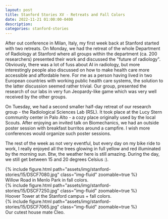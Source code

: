 ```yaml
---
layout: post
title: Stanford Stories XV - Retreats and Fall Colors
date: 2022-11-21 01:00:00-0400
description:
categories: stanford-stories
---
```


After out conference in Milan, Italy, my first week back at Stanford started
with two retreats.
On Monday, we had the retreat of the whole Department of Radiology at Stanford
where all groups within the department (ca. 200 researchers) presented their
work and discussed the "future of radiology".
Obviously, there was a lot of fuss about AI in radiology,
but more interestingly people also discussed on how to make health care more
accessible and affordable here.
For me as a person having lived in two European countries
with working public health care systems, the solution to the latter discussion
seemed rather trivial.
Our group, presented the research of our labs in very fun Jeopardy-like game
which was very well received by the other groups.

On Tuesday, we had a second smaller half-day retreat of our research group -
the Radiological Sciences Lab (RSL).
It took place at the Lucy Stern community center in Palo Alto - a cozy place
originally used by the local Scouts.
After enjoying an invited talk on Biomechanics, we had an outside poster session
with breakfast burritos around a campfire.
I wish more conferences would organize such poster sessions.

The rest of the week as not very eventful, but every day on my bike ride to
work, I really enjoyed all the trees glowing in full yellow and red illuminated
by the morning sun.
Btw, the weather here is still amazing.
During the day, we still get between 15 and 20 degrees Celsius :).

<div class="row mt-3">
    <div class="col-sm mt-3 mt-md-0">
        {% include figure.html path="assets/img/stanford-stories/15/DSCF7080.jpg" class="img-fluid" zoomable=true %}
    </div>
</div>
<div class="caption">
    Willow Road in Menlo Park in fall colors.
</div>
<div class="row mt-3">
    <div class="col-sm mt-3 mt-md-0">
        {% include figure.html path="assets/img/stanford-stories/15/DSCF7250.jpg" class="img-fluid" zoomable=true %}
    </div>
</div>
<div class="caption">
    Hoover Tower at the Stanford campus + fall colors.
</div>

<div class="row mt-3">
    <div class="col-sm mt-3 mt-md-0">
        {% include figure.html path="assets/img/stanford-stories/15/DSCF7065.jpg" class="img-fluid" zoomable=true %}
    </div>
</div>
<div class="caption">
    Our cutest house mate Cleo. 
</div>
